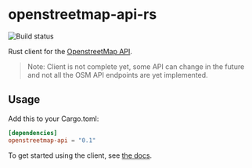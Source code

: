 # openstreetmap-api-rs

![Build status](https://github.com/expobrain/openstreetmap-api-rs/actions/workflows/main.yml/badge.svg?branch=master)

Rust client for the [OpenstreetMap API](https://wiki.openstreetmap.org/wiki/API_v0.6).

> Note: Client is not complete yet, some API can change in the future and not all the OSM API endpoints are yet implemented.

## Usage

Add this to your Cargo.toml:

```toml
[dependencies]
openstreetmap-api = "0.1"
```

To get started using the client, see [the docs](https://docs.rs/openstreetmap-api).
